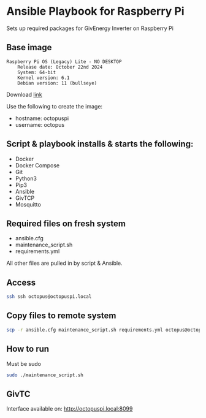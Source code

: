 # Ansible Playbook for Raspberry Pi
Sets up required packages for GivEnergy Inverter on Raspberry Pi

## Base image
```
Raspberry Pi OS (Legacy) Lite - NO DESKTOP
    Release date: October 22nd 2024
    System: 64-bit
    Kernel version: 6.1
    Debian version: 11 (bullseye)
```

Download [link](https://downloads.raspberrypi.com/raspios_oldstable_lite_arm64/images/raspios_oldstable_lite_arm64-2024-10-28/2024-10-22-raspios-bullseye-arm64-lite.img.xz)

Use the following to create the image:
- hostname: octopuspi
- username: octopus

## Script & playbook installs & starts the following:
- Docker
- Docker Compose
- Git
- Python3
- Pip3
- Ansible
- GivTCP
- Mosquitto

## Required files on fresh system
- ansible.cfg
- maintenance_script.sh
- requirements.yml

All other files are pulled in by script & Ansible.

## Access
```bash
ssh ssh octopus@octopuspi.local
```

## Copy files to remote system
```bash
scp -r ansible.cfg maintenance_script.sh requirements.yml octopus@octopuspi.local:/home/octopus/
```

## How to run
Must be sudo
```bash
sudo ./maintenance_script.sh
```

## GivTC
Interface available on: http://octopuspi.local:8099